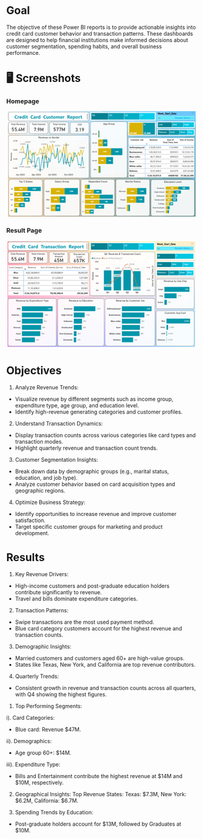 # Goal
The objective of these Power BI reports is to provide actionable insights into credit card customer behavior and transaction patterns. These dashboards are designed to help financial institutions make informed decisions about customer segmentation, spending habits, and overall business performance.

# 🖥️ Screenshots

### Homepage
![Homepage Screenshot](Screenshot/cc_customer_report.png)

### Result Page
![Result Page Screenshot](Screenshot/cc_transaction_report.png)


# Objectives
1. Analyze Revenue Trends:
* Visualize revenue by different segments such as income group, expenditure type, age group, and education level.
* Identify high-revenue generating categories and customer profiles.
  
2. Understand Transaction Dynamics:
* Display transaction counts across various categories like card types and transaction modes.
* Highlight quarterly revenue and transaction count trends.
  
3. Customer Segmentation Insights:
* Break down data by demographic groups (e.g., marital status, education, and job type).
* Analyze customer behavior based on card acquisition types and geographic regions.
  
4. Optimize Business Strategy:
* Identify opportunities to increase revenue and improve customer satisfaction.
* Target specific customer groups for marketing and product development.
  
# Results

1. Key Revenue Drivers:
* High-income customers and post-graduate education holders contribute significantly to revenue.
* Travel and bills dominate expenditure categories.
  
2. Transaction Patterns:
* Swipe transactions are the most used payment method.
* Blue card category customers account for the highest revenue and transaction counts.
  
3. Demographic Insights:
* Married customers and customers aged 60+ are high-value groups.
* States like Texas, New York, and California are top revenue contributors.
  
4. Quarterly Trends:
* Consistent growth in revenue and transaction counts across all quarters, with Q4 showing the highest figures.


1. Top Performing Segments:

i). Card Categories:
* Blue card: Revenue $47M.

ii). Demographics:
* Age group 60+: $14M.

iii). Expenditure Type:
* Bills and Entertainment contribute the highest revenue at $14M and $10M, respectively.
  
2. Geographical Insights:
Top Revenue States:
Texas: $7.3M, New York: $6.2M, California: $6.7M.

3. Spending Trends by Education:
* Post-graduate holders account for $13M, followed by Graduates at $10M.

